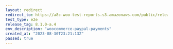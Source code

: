 ```yaml
---
layout: redirect
redirect_to: https://a8c-woo-test-reports.s3.amazonaws.com/public/release/8.1.0-a.4/woocommerce-paypal-payments/e2e/index.html
test_type: e2e
release_tag: 8.1.0-a.4
env_description: "woocommerce-paypal-payments"
created_at: "2023-08-30T23:21:13Z"
passed: true
---
```

